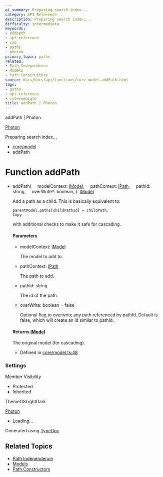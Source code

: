 ```yaml
---
ai_summary: Preparing search index...
category: API Reference
description: Preparing search index...
difficulty: intermediate
keywords:
- addpath
- api-reference
- cad
- paths
- photon
primary_topic: paths
related:
- Path Independence
- Models
- Path Constructors
source: docs/docs/api/functions/core_model.addPath.html
tags:
- paths
- api-reference
- intermediate
title: addPath | Photon
---
```

addPath | Photon

[Photon](../index.md)




Preparing search index...

* [core/model](../modules/core_model.md)
* addPath

# Function addPath

* addPath(
      modelContext: [IModel](../interfaces/core_schema.IModel.md),
      pathContext: [IPath](../interfaces/core_schema.IPath.md),
      pathId: string,
      overWrite?: boolean,
  ): [IModel](../interfaces/core_schema.IModel.md)

  Add a path as a child. This is basically equivalent to:

  ```
  parentModel.paths[childPathId] = childPath;
  Copy
  ```

  with additional checks to make it safe for cascading.

  #### Parameters

  + modelContext: [IModel](../interfaces/core_schema.IModel.md)

    The model to add to.
  + pathContext: [IPath](../interfaces/core_schema.IPath.md)

    The path to add.
  + pathId: string

    The id of the path.
  + overWrite: boolean = false

    Optional flag to overwrite any path referenced by pathId. Default is false, which will create an id similar to pathId.

  #### Returns [IModel](../interfaces/core_schema.IModel.md)

  The original model (for cascading).

  + Defined in [core/model.ts:48](https://github.com/mwhite454/photon/blob/main/packages/photon/src/core/model.ts#L48)

### Settings

Member Visibility

* Protected
* Inherited

ThemeOSLightDark

[Photon](../index.md)

* Loading...

Generated using [TypeDoc](https://typedoc.org/)

## Related Topics

- [Path Independence](../index.md)
- [Models](../index.md)
- [Path Constructors](../index.md)
